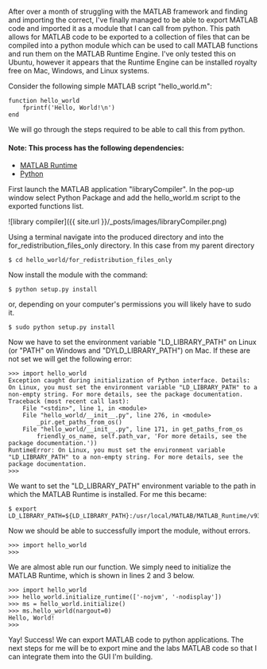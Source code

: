 After over a month of struggling with the MATLAB framework and finding and
importing the correct, I've finally managed to be able to export MATLAB code
and imported it as a module that I can call from python.  This path allows for
MATLAB code to be exported to a collection of files that can be compiled into
a python module which can be used to call MATLAB functions and run them on the
MATLAB Runtime Engine.  I've only tested this on Ubuntu, however it appears
that the Runtime Engine can be installed royalty free on Mac, Windows, and
Linux systems. 


Consider the following simple MATLAB script "hello_world.m":

    function hello_world
        fprintf('Hello, World!\n')
    end

We will go through the steps required to be able to call this from python.

 #### Note: This process has the following dependencies:
 * [MATLAB Runtime](https://www.mathworks.com/products/compiler/matlab-runtime.html "MATLAB Runtime")
 * [Python](https://www.python.org "Python")

First launch the MATLAB application "libraryCompiler".  In the pop-up window
select Python Package and add the hello_world.m script to the exported
functions list. 

![library compiler]({{ site.url }}/_posts/images/libraryCompiler.png)

Using a terminal navigate into the produced directory and into the 
for_redistribution_files_only directory.  In this case from my parent directory

    $ cd hello_world/for_redistribution_files_only

Now install the module with the command:

    $ python setup.py install

or, depending on your computer's permissions you will likely have to sudo it.

    $ sudo python setup.py install

Now we have to set the environment variable "LD_LIBRARY_PATH" on Linux (or
"PATH" on Windows and "DYLD_LIBRARY_PATH") on Mac.  If these are not set we
will get the following error:

    >>> import hello_world
    Exception caught during initialization of Python interface. Details: On Linux, you must set the environment variable "LD_LIBRARY_PATH" to a non-empty string. For more details, see the package documentation.
    Traceback (most recent call last):
        File "<stdin>", line 1, in <module>
        File "hello_world/__init__.py", line 276, in <module>
            _pir.get_paths_from_os()
        File "hello_world/__init__.py", line 171, in get_paths_from_os
            friendly_os_name, self.path_var, 'For more details, see the package documentation.'))
    RuntimeError: On Linux, you must set the environment variable "LD_LIBRARY_PATH" to a non-empty string. For more details, see the package documentation.
    >>>

We want to set the "LD_LIBRARY_PATH" environment variable to the path in which
the MATLAB Runtime is installed.  For me this became:

    $ export LD_LIBRARY_PATH=${LD_LIBRARY_PATH}:/usr/local/MATLAB/MATLAB_Runtime/v93/runtime/glnxa64:/usr/local/MATLAB/MATLAB_Runtime/v93/bin/glnxa64:/usr/local/MATLAB/MATLAB_Runtime/v93/sys/os/glnxa64:/usr/local/MATLAB/MATLAB_Runtime/v93/sys/opengl/lib/glnxa64

Now we should be able to successfully import the module, without errors.

    >>> import hello_world
    >>> 

We are almost able run our function.  We simply need to initialize the MATLAB
Runtime, which is shown in lines 2 and 3 below.

    >>> import hello_world
    >>> hello_world.initialize_runtime(['-nojvm', '-nodisplay'])
    >>> ms = hello_world.initialize()
    >>> ms.hello_world(nargout=0) 
    Hello, World!
    >>> 

Yay! Success! We can export MATLAB code to python applications.  The next steps
for me will be to export mine and the labs MATLAB code so that I can integrate
them into the GUI I'm building.
